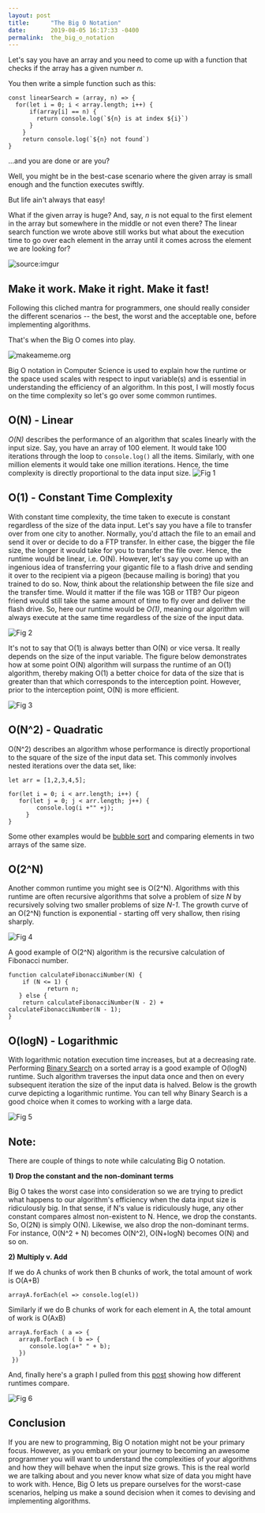 ```yaml
---
layout: post
title:      "The Big O Notation"
date:       2019-08-05 16:17:33 -0400
permalink:  the_big_o_notation
---
```



Let's say you have an array  and you need to come up with a function that checks if the array has a given number *n*.

You then write a simple function such as this:

```
const linearSearch = (array, n) => {
  for(let i = 0; i < array.length; i++) {
      if(array[i] == n) {
        return console.log(`${n} is at index ${i}`)
      }
    }
	return console.log(`${n} not found`)
}
```

...and you are done or are you?

Well, you might be in the best-case scenario where the given array is small enough and the function executes swiftly.

But life ain't always that easy!

What if the given array is huge? And, say, *n* is not equal to the first element in the array but somewhere in the middle or not even there? The linear search function we wrote above still works but what about the execution time to go over each element in the array until it comes across the element we are looking for? 

![source:imgur](https://i.imgur.com/nTXnixm.jpg)

## Make it work. Make it right. Make it fast!

Following this cliched mantra for programmers, one should really consider the different scenarios -- the best, the worst and the acceptable one, before implementing algorithms.

That's when the Big O comes into play.

![makeameme.org](https://media.makeameme.org/created/big-o.jpg)


Big O notation in Computer Science is used to explain how the runtime or the space used scales with respect to input variable(s) and is essential in understanding the efficiency of an algorithm. In this post, I will mostly focus on the time complexity so let's go over some common runtimes.


## O(N) - Linear

*O(N)* describes the performance of an algorithm that scales linearly with the input size. Say, you have an array of 100 element. It would take 100 iterations through the loop to `console.log()`  all the items. Similarly, with one million elements it would take one million iterations. Hence, the time complexity is directly proportional to the data input size.
![Fig 1](https://i.imgur.com/YrmiRlP.jpgg)

## O(1) - Constant Time Complexity

With constant time complexity, the time taken to execute is constant regardless of the size of the data input. Let's say you have a  file to transfer over from one city to another. Normally, you'd attach the file to an email and send it over or decide to do a FTP transfer. In either case, the bigger the file size, the longer it would take for you to transfer the file over. Hence, the runtime would be linear, i.e. O(N).
However, let's say you come up with an ingenious idea of transferring your gigantic file to a flash drive and sending it over to the recipient via a pigeon (because mailing is boring) that you trained to do so. Now, think about the relationship between the file size and the transfer time. Would it matter if the file was 1GB or 1TB? Our pigeon friend would still take the same amount of time to fly over and deliver the flash drive. So, here our runtime would be *O(1)*, meaning our algorithm will always execute at the same time regardless of the size of the input data. 

![Fig 2](https://i.imgur.com/T52TPgs.jpg)

It's not to say that O(1) is always better than O(N) or vice versa. It really depends on the size of the input variable. The figure below demonstrates how at some point O(N) algorithm will surpass the runtime of an O(1) algorithm, thereby making O(1) a better choice for data of the size that is greater than that which corresponds to the interception point. However, prior to the interception point, O(N) is more efficient.

![Fig 3](https://i.imgur.com/UnUU7Pv.jpg)
## O(N^2) - Quadratic

O(N^2) describes an algorithm whose performance is directly proportional to the square of the size of the input data set. This commonly involves nested iterations over the data set, like:

```
let arr = [1,2,3,4,5];

for(let i = 0; i < arr.length; i++) {
   for(let j = 0; j < arr.length; j++) {
	    console.log(i +"" +j);
	 }
}

```

Some other examples would be [bubble sort](https://www.geeksforgeeks.org/bubble-sort/) and comparing elements in two arrays of the same size.

##  O(2^N)

Another common runtime you might see is O(2^N). Algorithms with this runtime are often recursive algorithms that solve a problem of size *N* by recursively solving two smaller problems of size *N-1*. The growth curve of an O(2^N) function is exponential - starting off very shallow, then rising sharply.

![Fig 4](https://i.imgur.com/odiNjyd.jpg)

A good example of O(2^N) algorithm is the recursive calculation of Fibonacci number.

```
function calculateFibonacciNumber(N) {
    if (N <= 1) {
		   return n;
   } else {
    return calculateFibonacciNumber(N - 2) + calculateFibonacciNumber(N - 1);
}
```
## O(logN) - Logarithmic
With logarithmic notation execution time increases, but at a decreasing rate. Performing [Binary Search](https://en.wikipedia.org/wiki/Binary_search_algorithm) on a sorted array is a good example of O(logN) runtime. Such algorithm traverses the input data once and then on every subsequent iteration the size of the input data is halved. Below is the growth curve depicting a logarithmic runtime. You can tell why Binary Search is a good choice when it comes to working with a large data.  

![Fig 5](https://i1.wp.com/www.jenniferbland.com/wp-content/uploads/Olog-n-logarithmic-complexity.jpg?w=472&ssl=1)

## Note:

There are couple of things to note while calculating Big O notation.

**1) Drop the constant and the non-dominant terms**

Big O takes the worst case into consideration so we are trying to predict what happens to our algorithm's efficiency when the data input size is ridiculously big. In that sense, if N's value is ridiculously huge, any other constant compares almost non-existent to N. Hence, we drop the constants. So, O(2N) is simply O(N). Likewise, we also drop the non-dominant terms. For instance, O(N^2 + N) becomes O(N^2), O(N+logN) becomes O(N) and so on.
		
**2) Multiply v. Add**

If we do A chunks of work then B chunks of work, the total amount of work is O(A+B)
		 
```
arrayA.forEach(el => console.log(el))
```
		 
Similarly if we do B chunks of work for each element in A, the total amount of work is O(AxB)
		 
```
arrayA.forEach ( a => {
   arrayB.forEach ( b => {
      console.log(a+" " + b);
   })
 })
```

And, finally here's a graph I pulled from this [post](https://medium.com/@cindychen13.work/a-beginners-guide-to-big-o-notation-793d654973d) showing how different runtimes compare.

![Fig 6](https://i.imgur.com/803Xb30.jpg)

## Conclusion

If you are new to programming, Big O notation might not be your primary focus. However, as you embark on your journey to becoming an awesome programmer you will want to understand the complexities of your algorithms and how they will behave when the input size grows. This is the real world we are talking about and you never know what size of data you might have to work with. Hence, Big O lets us prepare ourselves for the worst-case scenarios, helping us make a sound decision when it comes to devising and implementing algorithms.
